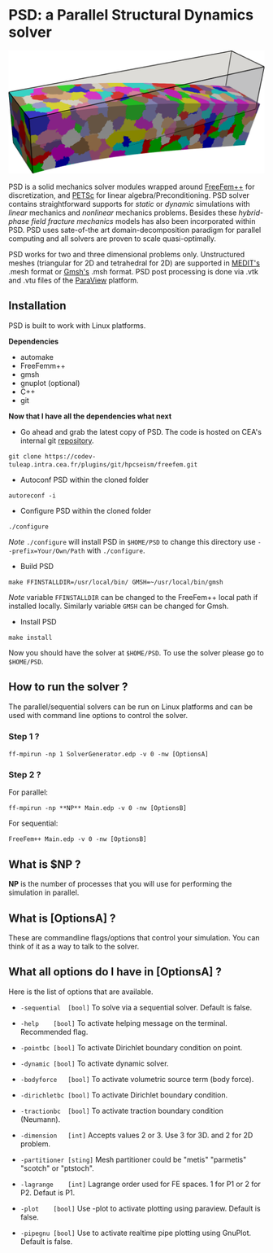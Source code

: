 #  PSD: a Parallel Structural Dynamics solver #

![markdownimage](/data/images/markdownimage.png)

PSD is a solid mechanics solver modules wrapped around [FreeFem++](https://freefem.org/) for discretization, and [PETSc](https://www.mcs.anl.gov/petsc/) for linear algebra/Preconditioning. PSD solver contains straightforward supports for *static* or *dynamic* simulations with *linear* mechanics and *nonlinear* mechanics problems. Besides these *hybrid-phase field fracture mechanics* models has also been incorporated within PSD. PSD uses sate-of-the art domain-decomposition paradigm for parallel computing and all solvers are  proven to scale quasi-optimally.

PSD works for two and three dimensional problems only. Unstructured meshes (triangular for 2D and tetrahedral for 2D) are supported in [MEDIT's](https://www.ljll.math.upmc.fr/frey/software.html) .mesh format or [Gmsh's](http://gmsh.info/) .msh format. PSD post processing is done via .vtk and .vtu files of the [ParaView](https://www.paraview.org/) platform. 



## Installation ##

PSD is built to work with Linux platforms.

**Dependencies** 
- automake
- FreeFemm++
- gmsh
- gnuplot	(optional)
- C++
- git

**Now that I have all the dependencies what next**
- Go ahead and grab the latest copy of PSD. The code is hosted on CEA's internal git [repository](https://codev-tuleap.intra.cea.fr/plugins/git/hpcseism/freefem?a=shortlog&hb=devel-dynamic).
```
git clone https://codev-tuleap.intra.cea.fr/plugins/git/hpcseism/freefem.git
```
- Autoconf PSD within the  cloned folder
```
autoreconf -i
```
- Configure  PSD within the  cloned folder
```
./configure 
```
*Note* `./configure` will install PSD in `$HOME/PSD` to change this directory use `--prefix=Your/Own/Path` with `./configure`.
- Build PSD
```
make FFINSTALLDIR=/usr/local/bin/ GMSH=~/usr/local/bin/gmsh
```
*Note* variable `FFINSTALLDIR` can be changed to the FreeFem++ local path if installed locally. Similarly variable `GMSH` can be changed for Gmsh.
- Install PSD
```
make install
```
Now you should have the solver at `$HOME/PSD`. To use the solver please go to `$HOME/PSD`.

## How to run the solver ? ##

The parallel/sequential solvers can be run on Linux platforms and can be used with command line options  to control the solver.

### Step 1 ? ###

```
ff-mpirun -np 1 SolverGenerator.edp -v 0 -nw [OptionsA]

```

### Step 2 ? ###
For parallel:
```
ff-mpirun -np **NP** Main.edp -v 0 -nw [OptionsB]

```
For sequential:
```
FreeFem++ Main.edp -v 0 -nw [OptionsB]

```

## What is $NP ? ##

**NP** is the number of processes that you will use for performing the simulation in parallel. 

## What is [OptionsA] ? ##

These are commandline flags/options that control your simulation. You can think of it as a way to talk to the solver.

## What all options do I have in [OptionsA] ? ##

Here is the list of options that are available.

- `-sequential	[bool]`	  To solve via a sequential solver. Default is false.

- `-help	[bool]`	 To activate helping message on the terminal. Recommended flag.

- `-pointbc	[bool]`	To activate Dirichlet boundary condition on point.

- `-dynamic	[bool]`	To activate dynamic solver.

- `-bodyforce	[bool]`	To activate volumetric source term (body force).

- `-dirichletbc	[bool]`	To activate Dirichlet boundary condition.

- `-tractionbc	[bool]`	To activate traction boundary condition (Neumann). 

- `-dimension	[int]`	Accepts values 2 or 3. Use 3 for 3D. and 2 for 2D problem.

- `-partitioner	[sting]` Mesh partitioner could be "metis" "parmetis" "scotch" or "ptstoch".

- `-lagrange	[int]`	Lagrange order used for FE spaces. 1 for P1 or 2 for P2. Defaut is P1. 

- `-plot	[bool]`	Use -plot to activate plotting using paraview. Default is false.

- `-pipegnu	[bool]`	Use to activate realtime pipe plotting using GnuPlot. Default is false.

